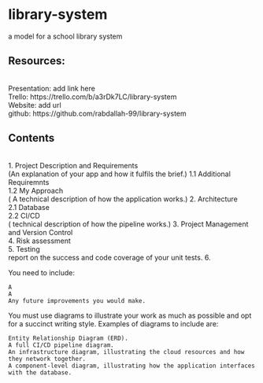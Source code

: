 # library-system <br>
a model for a school library system <br>
<h2> Resources: </h2><br>
Presentation: add link here <br>
Trello: https://trello.com/b/a3rDk7LC/library-system <br>
Website:   add url <br>
github: https://github.com/rabdallah-99/library-system

<h2> Contents </h2> <br>
1. Project Description and Requirements <br> (An explanation of your app and how it fulfils the brief.)
   1.1 Additional Requiremnts <br>
   1.2 My Approach  <br> ( A technical description of how the application works.)
2. Architecture <br>
   2.1 Database <br>
   2.2 CI/CD  <br> ( technical description of how the pipeline works.)
3. Project Management and Version Control <br>
4. Risk assessment <br>
5. Testing  <br>  report on the success and code coverage of your unit tests.
6. 






   You need to include:

    
   
    A
    A 
    Any future improvements you would make.

You must use diagrams to illustrate your work as much as possible and opt for a succinct writing style. Examples of diagrams to include are:

    Entity Relationship Diagram (ERD).
    A full CI/CD pipeline diagram.
    An infrastructure diagram, illustrating the cloud resources and how they network together.
    A component-level diagram, illustrating how the application interfaces with the database.

